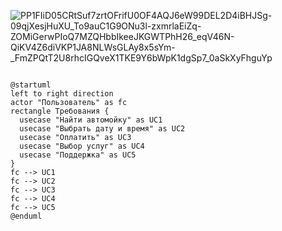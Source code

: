 
![PP1FIiD05CRtSuf7zrtOFrifU0OF4AQJ6eW99DEL2D4iBHJSg-09qjXesjHuXU_To9auC1G9ONu3l-zxmrlaEiZq-ZOMiGerwPIoQ7MZQHbbIkeeJKGWTPhH26_eqV46N-QiKV4Z6diVKP1JA8NLWsGLAy8x5sYm-_FmZPQtT2U8rhcIGQveX1TKE9Y6bWpK1dgSp7_0aSkXyFhguYp](https://github.com/user-attachments/assets/c6b96e75-4a85-4a1b-a8bc-4d7a5932ad1a)

<code>
@startuml
left to right direction
actor "Пользователь" as fc
rectangle Требования {
  usecase "Найти автомойку" as UC1
  usecase "Выбрать дату и время" as UC2
  usecase "Оплатить" as UC3
  usecase "Выбор услуг" as UC4
  usecase "Поддержка" as UC5
}
fc --> UC1
fc --> UC2
fc --> UC3
fc --> UC4
fc --> UC5
@enduml
<code>
